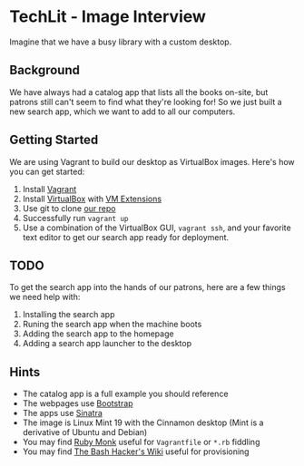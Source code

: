 TechLit - Image Interview
===

Imagine that we have a busy library with a custom desktop.

Background
---
We have always had a catalog app that lists all the books on-site, but patrons still can't seem to find what they're looking for! So we just built a new search app, which we want to add to all our computers.

Getting Started
---
We are using Vagrant to build our desktop as VirtualBox images. Here's how you can get started:
  1) Install [Vagrant](https://www.vagrantup.com/downloads)
  2) Install [VirtualBox](https://www.virtualbox.org/wiki/Downloads) with [VM Extensions](https://www.virtualbox.org/wiki/Downloads)
  3) Use git to clone [our repo](https://gitlab.com/techlit-africa/interview-kiosk)
  4) Successfully run `vagrant up`
  5) Use a combination of the VirtualBox GUI, `vagrant ssh`, and your favorite text editor to get our search app ready for deployment.


TODO
---
To get the search app into the hands of our patrons, here are a few things we need help with:
  1) Installing the search app
  2) Runing the search app when the machine boots
  3) Adding the search app to the homepage
  4) Adding a search app launcher to the desktop

Hints
---
- The catalog app is a full example you should reference
- The webpages use [Bootstrap](https://getbootstrap.com/docs/5.0/getting-started/introduction/)
- The apps use [Sinatra](http://sinatrarb.com/intro.html)
- The image is Linux Mint 19 with the Cinnamon desktop (Mint is a derivative of Ubuntu and Debian)
- You may find [Ruby Monk](https://rubymonk.com/) useful for `Vagrantfile` or `*.rb` fiddling
- You may find [The Bash Hacker's Wiki](https://wiki.bash-hackers.org/) useful for provisioning
